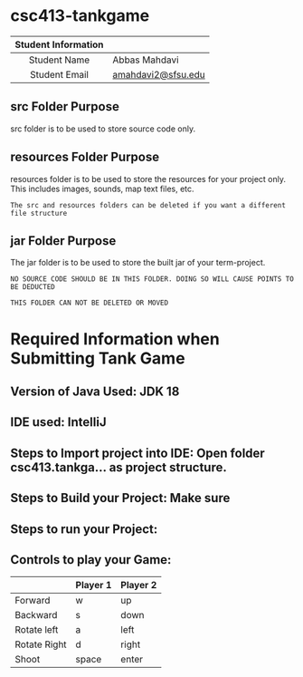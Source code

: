 # csc413-tankgame


| Student Information |                    |
|:-------------------:|--------------------|
|  Student Name       | Abbas Mahdavi      |
|  Student Email      | amahdavi2@sfsu.edu |

## src Folder Purpose 
src folder is to be used to store source code only.

## resources Folder Purpose 
resources folder is to be used to store the resources for your project only. This includes images, sounds, map text files, etc.

`The src and resources folders can be deleted if you want a different file structure`

## jar Folder Purpose 
The jar folder is to be used to store the built jar of your term-project.

`NO SOURCE CODE SHOULD BE IN THIS FOLDER. DOING SO WILL CAUSE POINTS TO BE DEDUCTED`

`THIS FOLDER CAN NOT BE DELETED OR MOVED`

# Required Information when Submitting Tank Game

## Version of Java Used: JDK 18

## IDE used: IntelliJ  

## Steps to Import project into IDE: Open folder csc413.tankga... as project structure.

## Steps to Build your Project: Make sure 
 
## Steps to run your Project:

## Controls to play your Game:

|               | Player 1 | Player 2 |
|---------------|----------|----------|
|  Forward      | w        | up       |
|  Backward     | s        | down     |
|  Rotate left  | a        | left     |
|  Rotate Right | d        | right    |
|  Shoot        | space    | enter    |

<!-- you may add more controls if you need to. -->